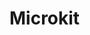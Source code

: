 <!--
    Copyright 2024, Colias Group, LLC

    SPDX-License-Identifier: CC-BY-SA-4.0
-->

# Microkit
